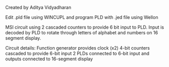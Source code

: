 Created by Aditya Vidyadharan

Edit .pld file using WINCUPL and program PLD with .jed file using Wellon

MSI circuit using 2 cascaded counters to provide 6 bit input to PLD. Input is decoded by PLD to rotate through letters of 
alphabet and numbers on 16 segment display.

Circuit details:
  Function generator provides clock
  (x2) 4-bit counters cascaded to provide 6-bit input
  2 PLDs connected to 6-bit input and outputs connected to 16-segment display
  
